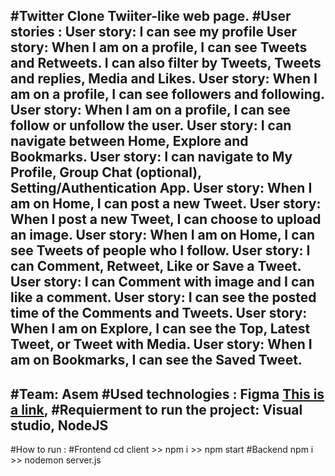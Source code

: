 #Twitter Clone
Twiiter-like web page.
#User stories :
User story: I can see my profile 
User story: When I am on a profile, I can see Tweets and Retweets. I can also filter by Tweets, Tweets and replies, Media and Likes.
User story: When I am on a profile, I can see followers and following.
User story: When I am on a profile, I can see follow or unfollow the user.
User story: I can navigate between Home, Explore and Bookmarks.
User story: I can navigate to My Profile, Group Chat (optional), Setting/Authentication App.
User story: When I am on Home, I can post a new Tweet.
User story: When I post a new Tweet, I can choose to upload an image.
User story: When I am on Home, I can see Tweets of people who I follow.
User story: I can Comment, Retweet, Like or Save a Tweet.
User story: I can Comment with image and I can like a comment.
User story: I can see the posted time of the Comments and Tweets.
User story: When I am on Explore, I can see the Top, Latest Tweet, or Tweet with Media.
User story: When I am on Bookmarks, I can see the Saved Tweet.
---------------------------------------------------------------------------------------
#Team: 
Asem 
#Used technologies :
Figma [This is a link](https://www.figma.com/file/xxf4TG14lpF3vFUbBtEZUR/Tweeter?node-id=1%3A12),
#Requierment to run the project:
Visual studio, NodeJS 
---------------------------------------------------------------------------------------
#How to run :
#Frontend 
cd client >> npm i >> npm start
#Backend 
npm i >> nodemon server.js 
